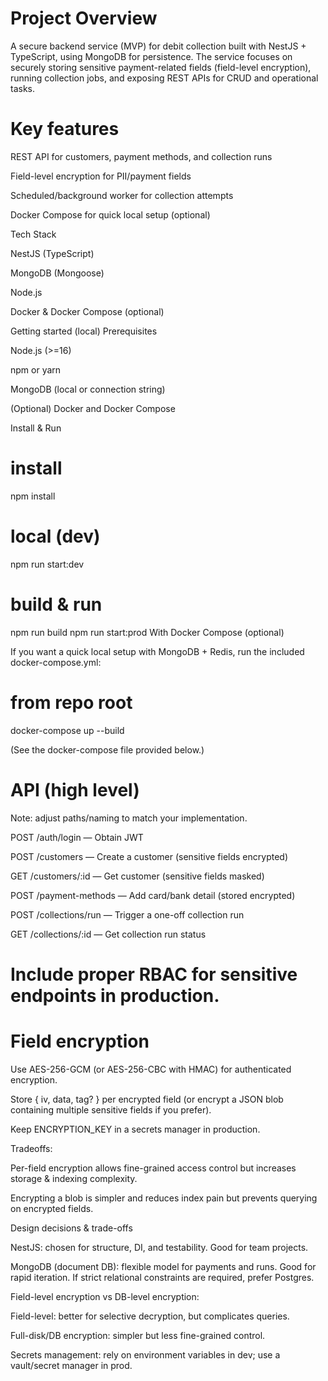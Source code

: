 # Project Overview

A secure backend service (MVP) for debit collection built with NestJS + TypeScript, using MongoDB for persistence. The service focuses on securely storing sensitive payment-related fields (field-level encryption), running collection jobs, and exposing REST APIs for CRUD and operational tasks.

# Key features

REST API for customers, payment methods, and collection runs

Field-level encryption for PII/payment fields

Scheduled/background worker for collection attempts

Docker Compose for quick local setup (optional)

Tech Stack

NestJS (TypeScript)

MongoDB (Mongoose)

Node.js

Docker & Docker Compose (optional)

Getting started (local)
Prerequisites

Node.js (>=16)

npm or yarn

MongoDB (local or connection string)

(Optional) Docker and Docker Compose

Install & Run
# install
npm install


# local (dev)
npm run start:dev


# build & run
npm run build
npm run start:prod
With Docker Compose (optional)

If you want a quick local setup with MongoDB + Redis, run the included docker-compose.yml:

# from repo root
docker-compose up --build

(See the docker-compose file provided below.)

# API (high level)

Note: adjust paths/naming to match your implementation.

POST /auth/login — Obtain JWT

POST /customers — Create a customer (sensitive fields encrypted)

GET /customers/:id — Get customer (sensitive fields masked)

POST /payment-methods — Add card/bank detail (stored encrypted)

POST /collections/run — Trigger a one-off collection run

GET /collections/:id — Get collection run status

# Include proper RBAC for sensitive endpoints in production.

# Field encryption

Use AES-256-GCM (or AES-256-CBC with HMAC) for authenticated encryption.

Store { iv, data, tag? } per encrypted field (or encrypt a JSON blob containing multiple sensitive fields if you prefer).

Keep ENCRYPTION_KEY in a secrets manager in production.

Tradeoffs:

Per-field encryption allows fine-grained access control but increases storage & indexing complexity.

Encrypting a blob is simpler and reduces index pain but prevents querying on encrypted fields.

Design decisions & trade-offs

NestJS: chosen for structure, DI, and testability. Good for team projects.

MongoDB (document DB): flexible model for payments and runs. Good for rapid iteration. If strict relational constraints are required, prefer Postgres.

Field-level encryption vs DB-level encryption:

Field-level: better for selective decryption, but complicates queries.

Full-disk/DB encryption: simpler but less fine-grained control.

Secrets management: rely on environment variables in dev; use a vault/secret manager in prod.